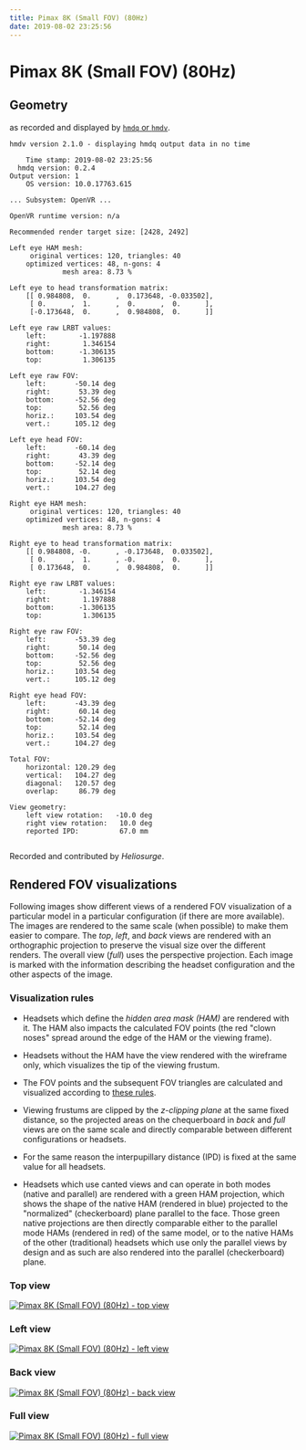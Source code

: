 ```yaml
---
title: Pimax 8K (Small FOV) (80Hz)
date: 2019-08-02 23:25:56
---
```

# Pimax 8K (Small FOV) (80Hz)

## Geometry

as recorded and displayed by [`hmdq` or `hmdv`](https://github.com/risa2000/hmdq).
```
hmdv version 2.1.0 - displaying hmdq output data in no time

    Time stamp: 2019-08-02 23:25:56
  hmdq version: 0.2.4
Output version: 1
    OS version: 10.0.17763.615

... Subsystem: OpenVR ...

OpenVR runtime version: n/a

Recommended render target size: [2428, 2492]

Left eye HAM mesh:
     original vertices: 120, triangles: 40
    optimized vertices: 48, n-gons: 4
             mesh area: 8.73 %

Left eye to head transformation matrix:
    [[ 0.984808,  0.      ,  0.173648, -0.033502],
     [ 0.      ,  1.      ,  0.      ,  0.      ],
     [-0.173648,  0.      ,  0.984808,  0.      ]]

Left eye raw LRBT values:
    left:        -1.197888
    right:        1.346154
    bottom:      -1.306135
    top:          1.306135

Left eye raw FOV:
    left:       -50.14 deg
    right:       53.39 deg
    bottom:     -52.56 deg
    top:         52.56 deg
    horiz.:     103.54 deg
    vert.:      105.12 deg

Left eye head FOV:
    left:       -60.14 deg
    right:       43.39 deg
    bottom:     -52.14 deg
    top:         52.14 deg
    horiz.:     103.54 deg
    vert.:      104.27 deg

Right eye HAM mesh:
     original vertices: 120, triangles: 40
    optimized vertices: 48, n-gons: 4
             mesh area: 8.73 %

Right eye to head transformation matrix:
    [[ 0.984808, -0.      , -0.173648,  0.033502],
     [ 0.      ,  1.      , -0.      ,  0.      ],
     [ 0.173648,  0.      ,  0.984808,  0.      ]]

Right eye raw LRBT values:
    left:        -1.346154
    right:        1.197888
    bottom:      -1.306135
    top:          1.306135

Right eye raw FOV:
    left:       -53.39 deg
    right:       50.14 deg
    bottom:     -52.56 deg
    top:         52.56 deg
    horiz.:     103.54 deg
    vert.:      105.12 deg

Right eye head FOV:
    left:       -43.39 deg
    right:       60.14 deg
    bottom:     -52.14 deg
    top:         52.14 deg
    horiz.:     103.54 deg
    vert.:      104.27 deg

Total FOV:
    horizontal: 120.29 deg
    vertical:   104.27 deg
    diagonal:   120.57 deg
    overlap:     86.79 deg

View geometry:
    left view rotation:   -10.0 deg
    right view rotation:   10.0 deg
    reported IPD:          67.0 mm


```
Recorded and contributed by _Heliosurge_.

## Rendered FOV visualizations

Following images show different views of a rendered FOV visualization of a
particular model in a particular configuration (if there are more available).
The images are rendered to the same scale (when possible) to make them easier
to compare. The _top_, _left_, and _back_ views are rendered with an
orthographic projection to preserve the visual size over the different renders.
The overall view (_full_) uses the perspective projection. Each image is marked
with the information describing the headset configuration and the other aspects
of the image.

### Visualization rules

* Headsets which define the _hidden area mask (HAM)_ are rendered with it. The
  HAM also impacts the calculated FOV points (the red "clown noses" spread
  around the edge of the HAM or the viewing frame).

* Headsets without the HAM have the view rendered with the wireframe only, which
  visualizes the tip of the viewing frustum.

* The FOV points and the subsequent FOV triangles are calculated and visualized
  according to [these
  rules](https://risa2000.github.io/vrdocs/docs/hmd_fov_calculation).

* Viewing frustums are clipped by the _z-clipping plane_ at the same fixed
  distance, so the projected areas on the chequerboard in _back_ and _full_
  views are on the same scale and directly comparable between different
  configurations or headsets.

* For the same reason the interpupillary distance (IPD) is fixed at the same
  value for all headsets.

* Headsets which use canted views and can operate in both modes (native and
  parallel) are rendered with a green HAM projection, which shows the shape of
  the native HAM (rendered in blue) projected to the "normalized"
  (checkerboard) plane parallel to the face. Those green native projections are
  then directly comparable either to the parallel mode HAMs (rendered in red)
  of the same model, or to the native HAMs of the other (traditional) headsets
  which use only the parallel views by design and as such are also rendered
  into the parallel (checkerboard) plane.

### Top view
[![Pimax 8K (Small FOV) (80Hz) - top view](../images/Pimax8K_Small_Native_80Hz_top.dmx.png)](../images/Pimax8K_Small_Native_80Hz_top.dmx.png)

### Left view
[![Pimax 8K (Small FOV) (80Hz) - left view](../images/Pimax8K_Small_Native_80Hz_left.dmx.png)](../images/Pimax8K_Small_Native_80Hz_left.dmx.png)

### Back view
[![Pimax 8K (Small FOV) (80Hz) - back view](../images/Pimax8K_Small_Native_80Hz_back.dmx.png)](../images/Pimax8K_Small_Native_80Hz_back.dmx.png)

### Full view
[![Pimax 8K (Small FOV) (80Hz) - full view](../images/Pimax8K_Small_Native_80Hz_over.dmx.png)](../images/Pimax8K_Small_Native_80Hz_over.dmx.png)

